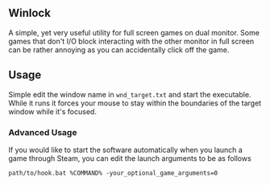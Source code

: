 ## Winlock

A simple, yet very useful utility for full screen games on dual monitor. Some games that don't I/O block interacting with the other monitor in full screen can be rather annoying as you can accidentally click off the game. 


## Usage

Simple edit the window name in `wnd_target.txt` and start the executable. While it runs it forces your mouse to stay within the boundaries of the target window while it's focused. 

### Advanced Usage

If you would like to start the software automatically when you launch a game through Steam, you can edit the launch arguments to be as follows
    
```
path/to/hook.bat %COMMAND% -your_optional_game_arguments=0
```

